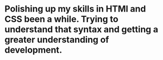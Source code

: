 # Polishing up my skills in HTMl and CSS been a while. Trying to understand that syntax and getting a greater understanding of development.
